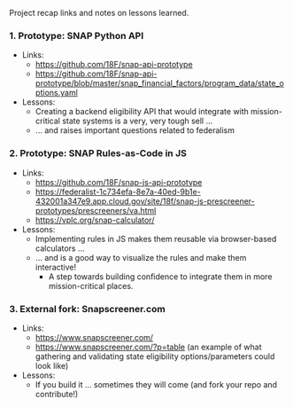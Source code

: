 Project recap links and notes on lessons learned.

### 1. Prototype: SNAP Python API

* Links:
  * https://github.com/18F/snap-api-prototype
  * https://github.com/18F/snap-api-prototype/blob/master/snap_financial_factors/program_data/state_options.yaml
* Lessons: 
  * Creating a backend eligibility API that would integrate with mission-critical state systems is a very, very tough sell ...
  * ... and raises important questions related to federalism

### 2. Prototype: SNAP Rules-as-Code in JS

* Links:
  * https://github.com/18F/snap-js-api-prototype
  * https://federalist-1c734efa-8e7a-40ed-9b1e-432001a347e9.app.cloud.gov/site/18f/snap-js-prescreener-prototypes/prescreeners/va.html
  * https://vplc.org/snap-calculator/
* Lessons: 
  * Implementing rules in JS makes them reusable via browser-based calculators ...
  * ... and is a good way to visualize the rules and make them interactive! 
    * A step towards building confidence to integrate them in more mission-critical places.


### 3. External fork: Snapscreener.com

* Links: 
  * https://www.snapscreener.com/
  * https://www.snapscreener.com/?p=table (an example of what gathering and validating state eligibility options/parameters could look like)
* Lessons:
  * If you build it ... sometimes they will come (and fork your repo and contribute!)
